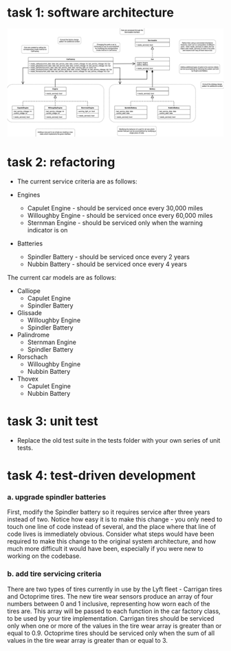 # 

# task 1: software architecture

<img src="./UML_answer.png">

# task 2: refactoring
- The current service criteria are as follows:

- Engines
  - Capulet Engine - should be serviced once every 30,000 miles
  - Willoughby Engine - should be serviced once every 60,000 miles
  - Sternman Engine - should be serviced only when the warning indicator is on

- Batteries
  - Spindler Battery - should be serviced once every 2 years
  - Nubbin Battery - should be serviced once every 4 years

The current car models are as follows:

 - Calliope
    - Capulet Engine
    - Spindler Battery
 - Glissade
    - Willoughby Engine
    - Spindler Battery
 - Palindrome
    - Sternman Engine
    - Spindler Battery
 - Rorschach
    - Willoughby Engine
    - Nubbin Battery
 - Thovex
    - Capulet Engine
    - Nubbin Battery


# task 3: unit test

 - Replace the old test suite in the tests folder with your own series of unit tests.

# task 4: test-driven development

### a. upgrade spindler batteries
First, modify the Spindler battery so it requires service after three years instead of two. Notice how easy it is to make this change - you only need to touch one line of code instead of several, and the place where that line of code lives is immediately obvious. Consider what steps would have been required to make this change to the original system architecture, and how much more difficult it would have been, especially if you were new to working on the codebase.

### b. add tire servicing criteria
There are two types of tires currently in use by the Lyft fleet - Carrigan tires and Octoprime tires. The new tire wear sensors produce an array of four numbers between 0 and 1 inclusive, representing how worn each of the tires are. This array will be passed to each function in the car factory class, to be used by your tire implementation. Carrigan tires should be serviced only when one or more of the values in the tire wear array is greater than or equal to 0.9. Octoprime tires should be serviced only when the sum of all values in the tire wear array is greater than or equal to 3. 



